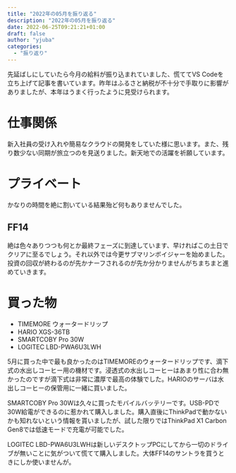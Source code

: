 ```yaml
---
title: "2022年の05月を振り返る"
description: "2022年の05月を振り返る"
date: 2022-06-25T09:21:21+01:00
draft: false
author: "yjuba"
categories:
  - "振り返り"
---
```


先延ばしにしていたら今月の給料が振り込まれていました、慌ててVS Codeを立ち上げて記事を書いています。昨年はふるさと納税が不十分で手取りに影響がありましたが、本年はうまく行ったように見受けられます。

# 仕事関係
新入社員の受け入れや簡易なクラウドの開発をしていた様に思います。また、残り数少ない同期が旅立つのを見送りました。新天地での活躍を祈願しています。

# プライベート
かなりの時間を絶に割いている結果殆ど何もありませんでした。

## FF14
絶は色々ありつつも何とか最終フェーズに到達しています、早ければこの土日でクリアに至るでしょう。それ以外では今更サブマリンボイジャーを始めました。投資の回収が終わるのが先かナーフされるのが先か分かりませんがちまちまと進めていきます。

# 買った物
- TIMEMORE ウォータードリップ
- HARIO XGS-36TB
- SMARTCOBY Pro 30W
- LOGITEC LBD-PWA6U3LWH

5月に買った中で最も良かったのはTIMEMOREのウォータードリップです、滴下式の水出しコーヒー用の機材です。浸透式の水出しコーヒーはあまり性に合わ無かったのですが滴下式は非常に濃厚で最高の体験でした。HARIOのサーバは水出しコーヒーの保管用に一緒に買いました。

SMARTCOBY Pro 30Wは久々に買ったモバイルバッテリーです。USB-PDで30W給電ができるのに惹かれて購入しました。購入直後にThinkPadで動かないかも知れないという情報を貰いましたが、試した限りではThinkPad X1 Carbon Gen8では低速モードで充電が可能でした。

LOGITEC LBD-PWA6U3LWHは新しいデスクトップPCにしてから一切のドライブが無いことに気がついて慌てて購入しました。大体FF14のサントラを買うときにしか使いませんが。

